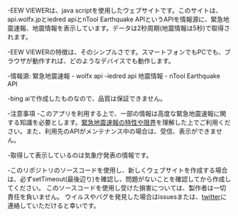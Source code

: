 -EEW VIEWERは、java scriptを使用したウェブサイトです。このサイトは、api.wolfx.jpとiedred apiとnTool Earthquake APIというAPIを情報源に、緊急地震速報、地震情報を表示しています。データは2秒周期(地震情報は5秒)で取得されます。

-EEW VIEWERの特徴は、そのシンプルさです。スマートフォンでもPCでも、ブラウザが動作すれば、どのようなデバイスでも動作します。

-情報源: 緊急地震速報 - wolfx api -iedred api 地震情報 - nTool Earthquake API

-bing aiで作成したものなので、品質は保証できません。

-注意事項 
-このアプリを利用する上で、一部の情報は高度な緊急地震速報に関する知識を必要とします。[緊急地震速報の特性や限界](https://www.data.jma.go.jp/eew/data/nc/shikumi/tokusei.html#1)を理解した上でご利用ください。また、利用先のAPIがメンテナンス中の場合は、受信、表示ができません。

-取得して表示しているのは気象庁発表の情報です。

-このリポジトリのソースコードを使用し、新しくウェブサイトを作成する場合は、必ずsetTimeout(最後辺り)を確認し、問題がないことを確認してから作成してください。
このソースコードを使用し受けた損害については、製作者は一切責任を負いません。
ウイルスやバグを発見した場合はissuesまたは、[twitter](https://twitter.com/rblxandmc)に連絡していただけると幸いです。
